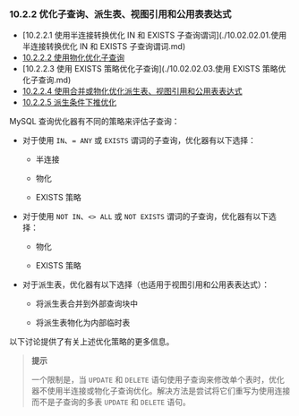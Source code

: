 ### 10.2.2 优化子查询、派生表、视图引用和公用表表达式

- [10.2.2.1 使用半连接转换优化 IN 和 EXISTS 子查询谓词](./10.02.02.01.使用半连接转换优化 IN 和 EXISTS 子查询谓词.md)
- [10.2.2.2 使用物化优化子查询](./10.02.02.02.使用物化优化子查询.md)
- [10.2.2.3 使用 EXISTS 策略优化子查询](./10.02.02.03.使用 EXISTS 策略优化子查询.md)
- [10.2.2.4 使用合并或物化优化派生表、视图引用和公用表表达式](./10.02.02.04.使用合并或物化优化派生表、视图引用和公用表表达式.md)
- [10.2.2.5 派生条件下推优化](./10.02.02.05.派生条件下推优化.md)

MySQL 查询优化器有不同的策略来评估子查询：

- 对于使用 `IN`、`= ANY` 或 `EXISTS` 谓词的子查询，优化器有以下选择：

  - 半连接

  - 物化

  - EXISTS 策略


- 对于使用 `NOT IN`、`<> ALL` 或 `NOT EXISTS` 谓词的子查询，优化器有以下选择：

  - 物化

  - EXISTS 策略


- 对于派生表，优化器有以下选择（也适用于视图引用和公用表表达式）：

  - 将派生表合并到外部查询块中

  - 将派生表物化为内部临时表


以下讨论提供了有关上述优化策略的更多信息。

> **提示**
>
> 一个限制是，当 `UPDATE` 和 `DELETE` 语句使用子查询来修改单个表时，优化器不使用半连接或物化子查询优化。解决方法是尝试将它们重写为使用连接而不是子查询的多表 `UPDATE` 和 `DELETE` 语句。